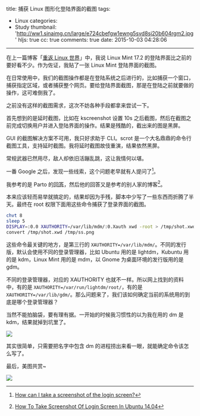 title: 捕获 Linux 图形化登陆界面的截图
tags:
  - Linux
categories:
  - Study
thumbnail: 'http://ww1.sinaimg.cn/large/e724cbefgw1ewng5svd8sj20b604rgm2.jpg'
hljs: true
cc: true
comments: true
date: 2015-10-03 04:28:06
---


在上一篇博客「[重返 Linux 世界][1]」中，我说 Linux Mint 17.2 的登陆界面比之前的要好看不少。作为佐证，我贴了一张 Linux Mint 登陆界面的截图。

在日常使用中，我们的截图操作都是在登陆系统之后进行的，比如捕获一个窗口，捕获指定区域，或者捕获整个网页。要给登陆界面截图，那是在登陆之前就要做的操作，这可难倒我了。

<!-- more -->

之前没有这样的截图需求，这次不妨各种手段都拿来尝试一下。

首先想到的是延时截图，比如在 kscreenshot 设置 10s 之后截图，然后在截图之前完成切换用户并进入登陆界面的操作。结果是残酷的，截出来的图是黑屏。

GUI 的截图解决方案不可用，我只好求助于 CLI。scrot 是一个大名鼎鼎的命令行截图工具，支持延时截图。我将延时截图故伎重演，结果依然黑屏。

常规武器已然用尽，敌人却依旧活蹦乱跳，这让我情何以堪。

一番 Google 之后，发现一些线索，这个问题老早就有人提问了[^1]。

[^1]: [How can I take a screenshot of the login screen?][2]

我参考的是 Parto 的[回答][3]，然后他的回答又是参考的别人家的博客[^2]。

[^2]: [How To Take Screenshot Of Login Screen In Ubuntu 14.04][4]

本来应该轻而易举就搞定的，结果却因为手残，脚本中少写了一些东西而折腾了半天。最终在 root 权限下面用这些命令捕获了登录界面的截图。

```bash
chvt 8
sleep 5
DISPLAY=:0.0 XAUTHORITY=/var/lib/mdm/:0.Xauth xwd -root > /tmp/shot.xwd
convert /tmp/shot.xwd /tmp/ss.png
```

这些命令最关键的地方，是第三行的 `XAUTHORITY=/var/lib/mdm/`。不同的发行版，默认会使用不同的登录管理器，比如 Ubuntu 用的是 lightdm，Kubuntu 用的是 kdm，Linux Mint 用的是 mdm，以 Gnome 为桌面环境的发行版用的是 gdm。

不同的登录管理器，对应的 XAUTHORITY 也就不一样。所以网上找到的资料中，有的是 `XAUTHORITY=/var/run/lightdm/root/`，有的是 `XAUTHORITY=/var/lib/gdm/`。那么问题来了，我们该如何确定当前的系统用的到底是哪个登录管理器？

当然不能拍脑袋，要有理有据。一开始的时候我习惯性的以为我在用的 dm 是 kdm，结果就掉到坑里了。

![](http://ww2.sinaimg.cn/large/e724cbefgw1ewng2bql7tj20ro0dk76x.jpg)

其实很简单，只需要把名字中包含 dm 的进程捞出来看一眼，就能确定命令该怎么写了。

最后，美图共赏~

![](http://ww1.sinaimg.cn/mw1024/e724cbefgw1ewnb8odazkj211y0lcdz0.jpg)

[1]: http://blog.jamespan.me/2015/10/03/free-as-in-freedom/
[2]: http://askubuntu.com/questions/43458/how-can-i-take-a-screenshot-of-the-login-screen
[3]: http://askubuntu.com/a/607095
[4]: http://itsfoss.com/screenshot-login-screen-ubuntu-linux/



